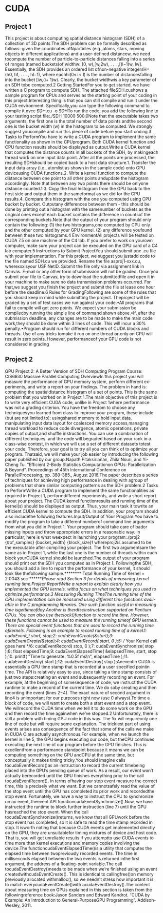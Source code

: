 # CUDA

## Project 1 
This  project  is  about  computing  spatial  distance  histogram  (SDH)  of  a  collection  of  3D  points.The SDH problem can be formally described as follows:  given the coordinates ofNparticles (e.g.,atoms, stars, moving objects in different applications) and a user-defined distancew, we need tocompute the number of particle-to-particle distances falling into a series of ranges (named buckets)of  widthw:  [0, w),[w,2w), . . . ,[(l−1)w, lw].   Essentially,  the  SDH  provides  an  ordered  list  ofnon-negative integersH= (h0, h1, . . . , hl−1), where eachhi(0≤i < l) is the number of distancesfalling into the bucket [iw,(i+ 1)w).  Clearly, the bucket widthwis a key parameter of an SDH tobe computed.2  Getting StartedFor you to get started, we have written a C program to compute SDH. The attached fileSDH.cushows a sample program for CPUs and serves as the starting point of your coding in this project.Interesting thing is that you can still compile and run it under the CUDA environment.  Specifically,you can type the following command to compile it.nvcc SDH.cu -o SDHTo run the code, you add the following line to your testing script file:./SDH 10000 500.0Note that the executable takes two arguments, the first one is the total number of data points andthe second one is the bucket width (w) in the histogram to be computed.  We strongly suggest youcompile and run this piece of code before you start coding.3  Tasks to PerformYou have to write a CUDA program to implement the same functionality as shown in the CPUprogram.  Both CUDA kernel function and CPU function results should be displayed as output.Write a CUDA kernel that computes the distance counts in all buckets of the SDH, by makingeach thread work on one input data point.  After all the points are processed, the resulting SDHshould be copied back to a host data structure.1.  Transfer the input data array (i.e., atomlist as shown in the sample code) onto GPU deviceusing CUDA functions.2.  Write a kernel function to compute the distance between one point to all other points andupdate the histogram accordingly.  Note that between any two points there should be onlyone distance counted.1
3.  Copy the final histogram from the GPU back to the host side and output them in the sameformat as we did for the CPU results.4.  Compare this histogram with the one you computed using CPU bucket by bucket.  Outputany differences between them - this should be done by printing out a histogram with the samenumber of buckets as the original ones except each bucket contains the difference in countsof the corresponding buckets.Note that the output of your program should only contain the following: 
(1) the two histograms,one computed by CPU only and the other computed by your GPU kernel. 
(2) any difference youfound between these two histograms.4  EnvironmentAll projects will be tested on CUDA 7.5 on one machine of the C4 lab.  If you prefer to work on yourown computer, make sure your project can be executed on the GPU card of a C4 lab computer.5  Instructions to Submit ProjectYou should submit one .cu file with your implementation.  For this project,  we suggest you justadd code to the file named SDH.cu we provided.  Rename the file asproj1-xxx.cu, wherexxxisyour USF NetID. Submit the file only via assignment link in Canvas.  E-mail or any other form ofsubmission will not be graded.  Once you submit your file to Canvas, try to download the submittedfile and open it in your machine to make sure no data transmission problems occurred.  For that,we suggest you finish the project and submit the file at lease one hour before the deadline.6  Rules for GradingFollowing are some of the rules that you should keep in mind while submitting the project.  Theproject will be graded by a set of test cases we run against your code.•All programs that fail to compile will get zero points.  We expect your submission be compiledby running the simple line of command shown above.•If, after the submission deadline, any changes are to be made to make the main code work,they should be done within 3 lines of code.  This will incur a 30% penalty.•Program should run for different numbers of CUDA blocks and threads.  Use of any tricks tomake it run on one thread or only on CPU will result in zero points.  However, performanceof your GPU code is not considered in grading

## Project 2 
GPU Project 2:  A Better Version of SDH Computing Program Course: CIS6930 Massive Parallel Computing 
OverviewIn this project you will measure the performance of GPU memory system,  perform different ex-periments,  and write a report on your findings.  The problem in hand is:  computing the spatialdistance histogram of a set of points.  This is the same problem that you worked on in Project 1.The main objective of this project is to write very efficient CUDA code,  unlike in Project 1where performance was not a grading criterion.  You have the freedom to choose any techniquesyou  learned  from  class  to  improve  your  program,  these  include  (but  are  not  limited  to):  usingshared memory to hold input data, manipulating input data layout for coalesced memory access,managing thread workload to reduce code divergence, atomic operations, private copies of output,and shuffle instructions.  You can use a combination of different techniques, and the code will begraded based on your rank in a class-wise contest, in which we will use a set of different datasets totest your code.  Therefore, your goal is to try all you can think of to optimize your program.  Thatsaid, we will make your job easier by introducing the following paper published by our group.Napath Pitaksirianan, Zhila Nouri, and Yi-Cheng Tu.  “Efficient 2-Body Statistics Computationon  GPUs:  Parallelization  &  Beyond”.  Proceedings of 45th International Conference on ParallelProcessing, pp.  380-385., August 2016.The  paper  describes  a  series  of  techniques  for  achieving  high  performance  in  dealing  with  agroup of problems that share similar computing patterns as the SDH problem.2  Tasks to PerformWrite a CUDA program to implement the same functionalities as required in Project 1, performdifferent  experiments,  and  write  a  short  report  about  your  project.   The  CUDA  kernel  functionresults and running time of the kernel(s) should be displayed as output.  Thus, your main task it towrite an efficient CUDA kernel to compute the SDH. In addition, your program should also includethe following features.Input/Output of Your Program:You have to modify the program to take a different numberof command line arguments from what you did in Project 1.  Your program should take care of bador missing inputs and throw appropriate errors in a reasonable way.  In particular, here is what weexpect in launching your program:./proj2 {#of_samples} {bucket_width} {block_size}1
whereproj2is assumed to be the executable after compiling your project.  The first two argumentsare the same as in Project 1, while the last one is the number of threads within each block yourCUDA kernel should be launched.The output of your program should print out the SDH you computed as in Project 1.  Followingthe SDH, you should add a line to report the performance of your kernel, it should look like thefollowing sample.******** Total Running Time of Kernel = 2.0043 sec *******Please read Section 3 for details of measuring kernel running time.Project ReportWrite a report to explain clearly how you implemented the GPU kernels, witha focus on what techniques you used to optimize performance.3  Measuring Running TimeThe running time of the CPU implementation can be measured using different time functions avail-able in the C programming libraries.  One such function useful in measuring time isgettimeofday.Another  is  therdtscinstruction  supported  on  Pentium  CPUs.   You  can  also  use  theclock()function to record the time.  However, these functions cannot be used to measure the running timeof  GPU  kernels.   There  are  special  event  functions  that  are  used  to  record  the  running  time  ofkernels.  Following is an example to record running time of a kernel.1:  cudaEvent_t start, stop;2:  cudaEventCreate(&start);3:  cudaEventCreate(&stop);4:  cudaEventRecord( start, 0 );5:  /* Your Kernel call goes here */6:  cudaEventRecord( stop, 0 );7:  cudaEventSynchronize( stop );8:  float elapsedTime;9:  cudaEventElapsedTime( &elapsedTime, start, stop );10: printf( "Time to generate: %0.5f ms\n", elapsedTime );11: cudaEventDestroy( start );12: cudaEventDestroy( stop );Aneventin CUDA is essentially a GPU time stamp that is recorded at a user specified pointin time.  The API is relatively easy to use, since taking a time stamp consists of just two steps:creating  an  event  and  subsequently  recording  an  event.   For  example,  at  the  beginning  of  somesequence of code, we instruct the CUDA runtime to make a record of the current time.  We do soby creating and then recording the event (lines 2−4).  The exact nature of second argument in line4 is unimportant for our purposes right now (use 0 always).To time a block of code, we will want to create both a start event and a stop event.  We willrecord the CUDA time when we tell it to do some work on the GPU and then record the time againwhen we’ve stopped.2
Unfortunately, there is still a problem with timing GPU code in this way.  The fix will requireonly one line of code but will require some explanation.  The trickiest part of using events arises asa consequence of the fact that some of the calls we make in CUDA C are actually asynchronous.For example,  when we launch the kernel in line 5,  the GPU begins executing our code,  but theCPU continues executing the next line of our program before the GPU finishes.  This is excellentfrom a performance standpoint because it means we can be computing something on the GPU andCPU at the same time, but conceptually it makes timing tricky.You should imagine calls tocudaEventRecord()as an instruction to record the current timebeing  placed  into  the  GPU’s  pending  queue  of  work.   As  a  result,  our  event  won’t  actually  berecorded until the GPU finishes everything prior to the call tocudaEventRecord().  In terms ofhaving our stop event measure the correct time,  this is precisely what we want.  But we cannotsafely read the value of the stop event until the GPU has completed its prior work and recordedthe stop event.  Fortunately, we have a way to instruct the CPU to synchronize on an event, theevent API functioncudaEventSynchronize().Now, we have instructed the runtime to block further instruction (line 7) until the GPU hasreached the stop event.  When the call tocudaEventSynchronize()returns, we know that all GPUwork before the stop event has completed, so it is safe to read the time stamp recorded in stop.  It isworth noting that because CUDA events get implemented directly on the GPU, they are unsuitablefor timing mixtures of device and host code.  That is, you will get unreliable results if you attemptto use CUDA events to time more than kernel executions and memory copies involving the device.The functioncudaEventElapsedTime()is a utility that computes the elapsed time between twopreviously recorded events.  The time in milliseconds elapsed between the two events is returned inthe first argument, the address of a floating-point variable.The call tocudaEventDestroy()needs to be made when we’re finished using an event createdwithcudaEventCreate().  This is identical to callingfree()on memory previously allocated withmalloc(),  so  we  needn’t  stress  how  important  it  is  to  match  everycudaEventCreate()with  acudaEventDestroy().The content about measuring time on GPUs explained in this section is taken from the followingreference book:Jason Sanders and Edward Kandrot.  “CUDA  by  Example:  An  Introduction  to  General-PurposeGPU Programming”.  Addison-Wesley, 2011.
